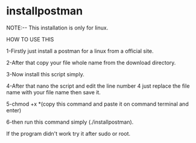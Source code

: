 # installpostman
NOTE:-- This installation is only for linux.

HOW TO USE THIS

1-Firstly just install a postman for a linux from a official site.

2-After that copy your file whole name from the download directory.

3-Now install this script simply.

4-After that nano the script and edit the line number 4 just replace the file name with your file name then save it.


5-chmod +x *(copy this command and paste it on command terminal and enter)

6-then run this command simply (./installpostman).

If the program didn't work try it after sudo or root.
